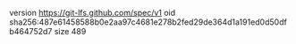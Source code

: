 version https://git-lfs.github.com/spec/v1
oid sha256:487e61458588b0e2aa97c4681e278b2fed29de364d1a191ed0d50dfb464752d7
size 489
